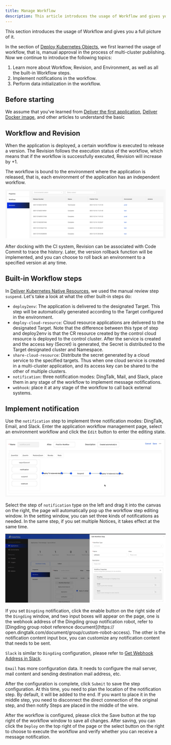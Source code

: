 ```yaml
---
title: Manage Workflow
description: This article introduces the usage of Workflow and gives you a full picture of it.
---
```


This section introduces the usage of Workflow and gives you a full picture of it.

In the section of [Deploy Kubernetes Objects](./k8s-object), we first learned the usage of workflow, that is, manual approval in the process of multi-cluster publishing. Now we continue to introduce the following topics:

1. Learn more about Workflow, Revision, and Environment, as well as all the built-in Workflow steps.
2. Implement notifications in the workflow.
3. Perform data initialization in the workflow.

## Before starting

We assume that you've learned from [Deliver the first application](../quick-start), [Deliver Docker image](./webservice), and other articles to understand the basic

## Workflow and Revision

When the application is deployed, a certain workflow is executed to release a version. The Revision follows the execution status of the workflow, which means that if the workflow is successfully executed, Revision will increase by +1.

The workflow is bound to the environment where the application is released, that is, each environment of the application has an independent workflow.

![Application Revision List](../resources/app-revision.jpg)

After docking with the CI system, Revision can be associated with Code Commit to trace the history. Later, the version rollback function will be implemented, and you can choose to roll back an environment to a specified version at any time.

## Built-in Workflow steps

In [Deliver Kubernetes Native Resources](./k8s-object), we used the manual review step `suspend`. Let's take a look at what the other built-in steps do:

- `deploy2env`: The application is delivered to the designated Target. This step will be automatically generated according to the Target configured in the environment.
- `deploy-cloud-resource`: Cloud resource applications are delivered to the designated Target. Note that the difference between this type of step and deploy2env is that the CR resource created by the control cloud resource is deployed to the control cluster. After the service is created and the access key (Secret) is generated, the Secret is distributed to the Target designated cluster and Namespace.
- `share-cloud-resource`: Distribute the secret generated by a cloud service to the specified targets. Thus when one cloud service is created in a multi-cluster application, and its access key can be shared to the other of multiple clusters.
- `notification`: three notification modes: DingTalk, Mail, and Slack, place them in any stage of the workflow to implement message notifications.
- `webhook`: place it at any stage of the workflow to call back external systems.

## Implement notification

Use the `notification` step to implement three notification modes: DingTalk, Email, and Slack. Enter the application workflow management page, select an environment workflow and click the `Edit` button to enter the editing state.

![workflow-edit](../resources/workflow-edit.jpg)

Select the step of `notification` type on the left and drag it into the canvas on the right, the page will automatically pop up the workflow step editing window. In the setting window, you can set three kinds of notifications as needed. In the same step, if you set multiple Notices, it takes effect at the same time.

![workflow-notification](../resources/workflow-notification.jpg)

If you set `Dingding` notification, click the enable button on the right side of the `Dingding` window, and two input boxes will appear on the page, one is the webhook address of the Dingding group notification robot, refer to [Dingding group robot reference document](https:// open.dingtalk.com/document/group/custom-robot-access). The other is the notification content input box, you can customize any notification content that needs to be sent.

`Slack` is similar to `Dingding` configuration, please refer to [Get Webhook Address in Slack](https://api.slack.com/messaging/webhooks).

`Email` has more configuration data. It needs to configure the mail server, mail content and sending destination mail address, etc.

After the configuration is complete, click `Submit` to save the step configuration. At this time, you need to plan the location of the notification step. By default, it will be added to the end. If you want to place it in the middle step, you need to disconnect the direct connection of the original step, and then notify Steps are placed in the middle of the wire.

After the workflow is configured, please click the Save button at the top right of the workflow window to save all changes. After saving, you can click the `Deploy` on the top right of the page or the select button on the right to choose to execute the workflow and verify whether you can receive a message notification.